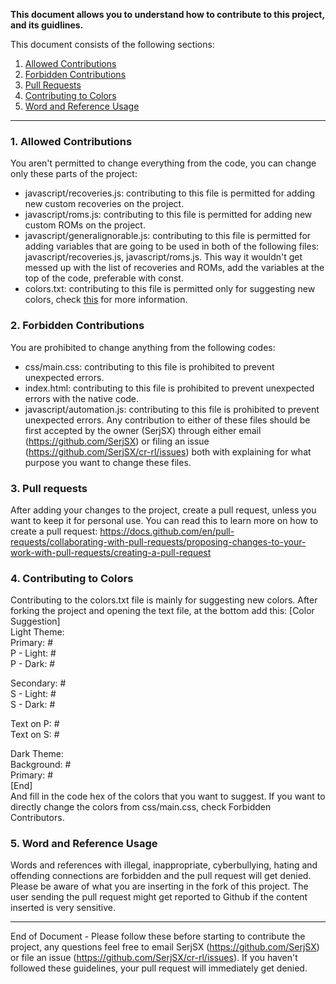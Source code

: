 <b>This document allows you to understand how to contribute to this project, and its guidlines.</b>

This document consists of the following sections:
1. <a href="#allowedcontributions">Allowed Contributions</a>
2. <a href="#forbiddencontributions">Forbidden Contributions</a>
3. <a href="#pullrequests">Pull Requests</a>
4. <a href="#colorcontribution">Contributing to Colors</a>
5. <a href="#wordandreferenceusage">Word and Reference Usage</a>

---

### <a id="allowedcontributions">1. Allowed Contributions</a>
You aren't permitted to change everything from the code, you can change only these parts of the project:
- javascript/recoveries.js: contributing to this file is permitted for adding new custom recoveries on the project.
- javascript/roms.js: contributing to this file is permitted for adding new custom ROMs on the project.
- javascript/generalignorable.js: contributing to this file is permitted for adding variables that are going to be used in both of the following files: javascript/recoveries.js, javascript/roms.js. This way it wouldn't get messed up with the list of recoveries and ROMs, add the variables at the top of the code, preferable with const.
- colors.txt: contributing to this file is permitted only for suggesting new colors, check <a href="#colorscontribution">this</a> for more information.

### <a id="forbiddencontributions">2. Forbidden Contributions</a>
You are prohibited to change anything from the following codes:
- css/main.css: contributing to this file is prohibited to prevent unexpected errors.
- index.html: contributing to this file is prohibited to prevent unexpected errors with the native code.
- javascript/automation.js: contributing to this file is prohibited to prevent unexpected errors.
Any contribution to either of these files should be first accepted by the owner (SerjSX) through either email (https://github.com/SerjSX) or filing an issue (https://github.com/SerjSX/cr-rl/issues) both with explaining for what purpose you want to change these files.

### <a id="pullrequests">3. Pull requests</a>
After adding your changes to the project, create a pull request, unless you want to keep it for personal use. You can read this to learn more on how to create a pull request: https://docs.github.com/en/pull-requests/collaborating-with-pull-requests/proposing-changes-to-your-work-with-pull-requests/creating-a-pull-request

### <a id="colorcontribution">4. Contributing to Colors</a>
Contributing to the colors.txt file is mainly for suggesting new colors. After forking the project and opening the text file, at the bottom add this:
[Color Suggestion]<br>
Light Theme:<br>
Primary: #<br>
P - Light: # <br>
P - Dark: #<br>

Secondary: #<br>
S - Light: #<br>
S - Dark: #<br>

Text on P: #<br>
Text on S: #<br>

Dark Theme: <br>
Background: #<br>
Primary: #<br>
[End]<br>
And fill in the code hex of the colors that you want to suggest. If you want to directly change the colors from css/main.css, check <a id="forbiddencontributions">Forbidden Contributors</a>.

### <a id="wordandreferenceusage">5. Word and Reference Usage</a>
Words and references with illegal, inappropriate, cyberbullying, hating and offending connections are forbidden and the pull request will get denied. Please be aware of what you are inserting in the fork of this project. The user sending the pull request might get reported to Github if the content inserted is very sensitive.

---

End of Document - Please follow these before starting to contribute the project, any questions feel free to email SerjSX (https://github.com/SerjSX) or file an issue (https://github.com/SerjSX/cr-rl/issues). If you haven't followed these guidelines, your pull request will immediately get denied.
